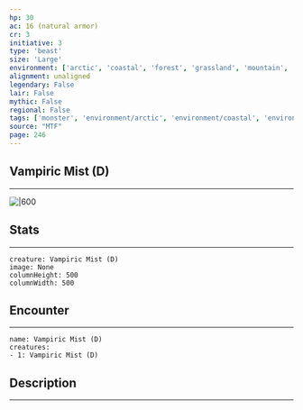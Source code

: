 ```yaml
---
hp: 30
ac: 16 (natural armor)
cr: 3
initiative: 3
type: 'beast'    
size: 'Large'
environment: ['arctic', 'coastal', 'forest', 'grassland', 'mountain', 'swamp', 'underdark', 'urban']
alignment: unaligned
legendary: False
lair: False
mythic: False
regional: False
tags: ['monster', 'environment/arctic', 'environment/coastal', 'environment/forest', 'environment/grassland', 'environment/mountain', 'environment/swamp', 'environment/underdark', 'environment/urban']
source: "MTF"
page: 246
---
```


## Vampiric Mist (D)
---

![|600](D:/Program%20Files/5e.tools/img/bestiary/MTF/Vampiric%20Mist.jpg)

## Stats
---

```statblock
creature: Vampiric Mist (D)
image: None
columnHeight: 500
columnWidth: 500
```

## Encounter
---

```encounter-table
name: Vampiric Mist (D)
creatures:
- 1: Vampiric Mist (D)
```

## Description
---




